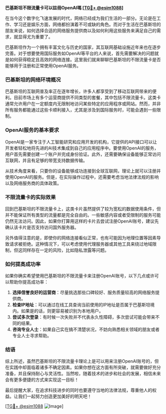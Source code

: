 **巴基斯坦不限流量卡可以註冊OpenAI嗎 [[TG💪+ @esim1088](https://t.me/s/esim1088)]**

在当今这个数字化飞速发展的时代，网络已经成为我们生活的一部分。无论是在工作、学习还是娱乐方面，网络都扮演着不可或缺的角色。而对于生活在巴基斯坦的朋友来说，如何选择合适的网络服务提供商以及如何利用这些服务来满足自己的需求，就显得尤为重要了。

巴基斯坦作为一个拥有丰富文化与历史的国家，其互联网基础设施近年来也在逐步完善。对于想要使用国际服务如OpenAI等平台的人来说，首先需要解决的问题就是如何获得稳定且高效的网络连接。这里我们就来聊聊巴基斯坦的不限流量卡是否能够用于注册和正常使用OpenAI服务。

### 巴基斯坦的网络环境概况

巴基斯坦的互联网普及率正在逐年增长，许多人都享受到了移动互联网带来的便利。目前市场上有多个运营商提供不同类型的套餐，其中包括不限流量卡。这类卡通常允许用户在一定额度内无限制地访问某些特定的应用程序或网站。然而，并非所有服务都能通过这些卡顺利接入，尤其是涉及到国际服务时，可能会遇到一些限制。

### OpenAI服务的基本要求

OpenAI是一家专注于人工智能研究和应用开发的机构，它提供的API接口可以让开发者轻松地将先进的AI技术集成到自己的应用程序中。要使用OpenAI的服务，用户首先需要创建一个账户并完成身份验证。此外，还需要确保设备能够正常访问互联网，并且有足够的带宽支持数据传输。

从技术角度来看，只要你的设备能够成功连接到全球互联网，理论上就可以注册并使用OpenAI的服务。但是，在实际操作过程中，还需要考虑当地法律法规的影响以及网络服务商的具体政策。

### 不限流量卡的实际效果

回到巴基斯坦的不限流量卡上，这类卡片虽然提供了较为宽松的数据使用条件，但并不能保证所有类型的流量都是完全自由的。一些敏感内容或者受限制的服务可能仍然无法访问。因此，如果你打算用这样的卡片去尝试注册OpenAI账号，建议先确认该卡片是否支持访问国外服务器。

另外值得注意的是，即使你的网络连接看似正常，也有可能因为地理位置等因素导致请求被拒绝。这种情况下，可以考虑使用代理服务器或其他工具来绕过地域限制，但这同样存在一定的风险，比如隐私泄露等问题。

### 如何提高成功率

如果你确实希望使用巴基斯坦的不限流量卡来注册OpenAI账号，以下几点或许可以帮助你提高成功率：

1. **选择信誉良好的运营商**：尽量挑选那些口碑较好、服务质量较高的网络服务提供商。
2. **检查IP地址**：可以通过在线工具查询当前使用的IP地址是否属于巴基斯坦境内。如果是的话，则更容易被识别为本地用户。
3. **尝试多次登录**：有时候一次失败并不代表永久性障碍，多次尝试可能会带来不同的结果。
4. **咨询专业人士**：如果自己实在搞不清楚状况，不妨向熟悉相关领域的朋友或者专业人士寻求帮助。

### 结语

综上所述，虽然巴基斯坦的不限流量卡理论上是可以用来注册OpenAI账号的，但在实践中却面临着诸多不确定因素。如果你想在这方面有所突破，就需要做好充分准备，并且保持耐心与灵活性。当然啦，随着技术的进步和社会的发展，相信未来会有更多便捷的方式来实现这一目标！

最后提醒大家，在追求科技进步的同时也要遵守当地的法律法规，尊重他人的权益。让我们一起努力创造更加美好的明天吧！

[[TG💪+ @esim1088](https://t.me/s/esim1088) ![Image](https://i.postimg.cc/4NQfJmqS/Snipaste-2025-05-13-00-14-12.png)]